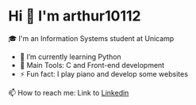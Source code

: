 # Hi 👋 I'm arthur10112
🎓 I'm an Information Systems student at Unicamp

- 🌱 I’m currently learning Python
- 🧰 Main Tools: C and Front-end development
- ⚡ Fun fact: I play piano and develop some websites

📫 How to reach me: 
Link to [Linkedin](https://www.linkedin.com/in/arthur-de-paula-moraes-9a96531b1/)

<!--
**arthur10112/arthur10112** is a ✨ _special_ ✨ repository because its `README.md` (this file) appears on your GitHub profile.

Here are some ideas to get you started:

- 🔭 I’m currently working on ...
- 🌱 I’m currently learning ...
- 👯 I’m looking to collaborate on ...
- 🤔 I’m looking for help with ...
- 💬 Ask me about ...
- 📫 How to reach me: ...
- 😄 Pronouns: ...
- ⚡ Fun fact: ...
-->
